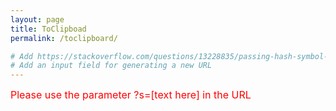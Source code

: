 ```yaml
---
layout: page
title: ToClipboad
permalink: /toclipboard/

# Add https://stackoverflow.com/questions/13228835/passing-hash-symbol-in-request-parameter-of-url-not-working-in-firefox
# Add an input field for generating a new URL
---
```


<font size="3" color="red" id="copytext">Please use the parameter ?s=[text here] in the URL</font>

<script src="{{ base.url | prepend: site.url }}/assets/js/toClipboard.js"></script>

